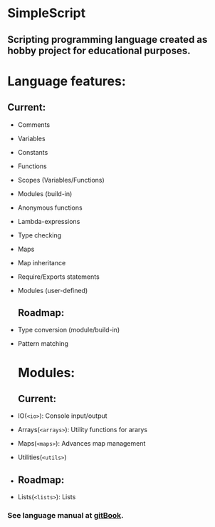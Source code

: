 # SimpleScript

## Scripting programming language created as hobby project for educational purposes.

# Language features:

## Current:

* Comments
* Variables
* Constants
* Functions
* Scopes \(Variables/Functions\)
* Modules \(build-in\)
* Anonymous functions
* Lambda-expressions
* Type checking
* Maps
* Map inheritance
* Require/Exports statements
* Modules \(user-defined\)
  ## Roadmap:
* Type conversion \(module/build-in\)
* Pattern matching

  # Modules:

  ## Current:

* IO\(`<io>`\): Console input/output

* Arrays\(`<arrays>`\): Utility functions for ararys
* Maps\(`<maps>`\): Advances map management
* Utilities\(`<utils>`\)
* ## Roadmap:
* Lists\(`<lists>`\): Lists

### See language manual at [gitBook](https://www.gitbook.com/book/4erem6a/simplescript-manual).



